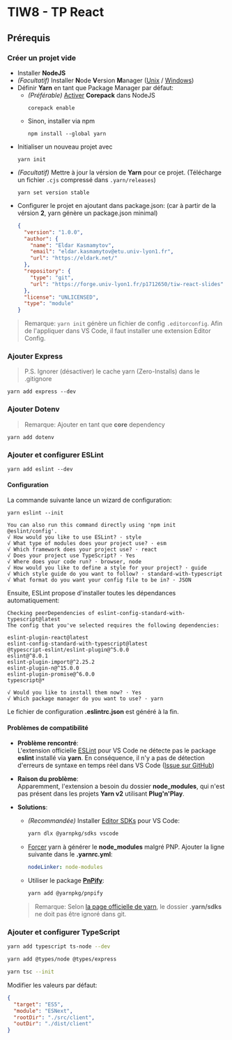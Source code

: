 # TIW8 - TP React

## Prérequis

### Créer un projet vide

- Installer **NodeJS**
- *(Facultatif)* Installer **N**ode **V**ersion **M**anager ([Unix](https://github.com/nvm-sh/nvm) / [Windows](https://github.com/coreybutler/nvm-windows))
- Définir **Yarn** en tant que Package Manager par défaut:
  - *(Préférable)* [Activer](https://yarnpkg.com/getting-started/install) **Corepack** dans NodeJS
    ```shell
    corepack enable
    ```
  - Sinon, installer via npm
    ```shell
    npm install --global yarn
    ```
- Initialiser un nouveau projet avec
  ```shell
  yarn init
  ```
- *(Facultatif)* Mettre à jour la vérsion de **Yarn** pour ce projet. (Télécharge un fichier `.cjs` compressé dans `.yarn/releases`)
  ```shell
  yarn set version stable
  ```
- Configurer le projet en ajoutant dans package.json: (car à partir de la vérsion **2**, yarn génère un package.json minimal)
  ```json
  {
    "version": "1.0.0",
    "author": {
      "name": "Eldar Kasmamytov",
      "email": "eldar.kasmamytov@etu.univ-lyon1.fr",
      "url": "https://eldark.net/"
    },
    "repository": {
      "type": "git",
      "url": "https://forge.univ-lyon1.fr/p1712650/tiw-react-slides"
    },
    "license": "UNLICENSED",
    "type": "module"
  }
  ```

> Remarque: `yarn init` génère un fichier de config `.editorconfig`. Afin de l'appliquer dans VS Code, il faut installer une extension Editor Config.

### Ajouter Express

> P.S. Ignorer (désactiver) le cache yarn (Zero-Installs) dans le .gitignore

```shell
yarn add express --dev
```

### Ajouter Dotenv

> Remarque: Ajouter en tant que **core** dependency

```shell
yarn add dotenv
```

### Ajouter et configurer ESLint

```shell
yarn add eslint --dev
```

#### Configuration

La commande suivante lance un wizard de configuration:

```shell
yarn eslint --init
```

```log
You can also run this command directly using 'npm init @eslint/config'.
√ How would you like to use ESLint? · style
√ What type of modules does your project use? · esm
√ Which framework does your project use? · react
√ Does your project use TypeScript? · Yes
√ Where does your code run? · browser, node
√ How would you like to define a style for your project? · guide
√ Which style guide do you want to follow? · standard-with-typescript
√ What format do you want your config file to be in? · JSON
```

Ensuite, ESLint propose d'installer toutes les dépendances automatiquement:

```log
Checking peerDependencies of eslint-config-standard-with-typescript@latest
The config that you've selected requires the following dependencies:

eslint-plugin-react@latest
eslint-config-standard-with-typescript@latest
@typescript-eslint/eslint-plugin@^5.0.0
eslint@^8.0.1
eslint-plugin-import@^2.25.2
eslint-plugin-n@^15.0.0
eslint-plugin-promise@^6.0.0
typescript@*

√ Would you like to install them now? · Yes
√ Which package manager do you want to use? · yarn
```

Le fichier de configuration **.eslintrc.json** est généré à la fin.

#### Problèmes de compatibilité

- **Problème rencontré**:  
  L'extension officielle [ESLint](https://marketplace.visualstudio.com/items?itemName=dbaeumer.vscode-eslint) pour VS Code ne détecte pas le package **eslint** installé via **yarn**. En conséquence, il n'y a pas de détection d'erreurs de syntaxe en temps réel dans VS Code ([Issue sur GitHub](https://github.com/microsoft/vscode-eslint/issues/601))  

- **Raison du problème**:  
 Apparemment, l'extension a besoin du dossier **node_modules**, qui n'est pas présent dans les projets **Yarn v2** utilisant **Plug'n'Play**.  

- **Solutions**:  
  - *(Recommandée)* Installer [Editor SDKs](https://next.yarnpkg.com/getting-started/editor-sdks) pour VS Code:
    ```bash
    yarn dlx @yarnpkg/sdks vscode
    ```
  - [Forcer](https://yarnpkg.com/getting-started/migration#if-required-enable-the-node-modules-plugin) yarn à générer le **node_modules** malgré PNP. Ajouter la ligne suivante dans le **.yarnrc.yml**:
    ```yml
    nodeLinker: node-modules
    ```
  - Utiliser le package [**PnPify**](https://next.yarnpkg.com/advanced/pnpify#vscode-support):
    ```bash
    yarn add @yarnpkg/pnpify
    ```

  > Remarque: Selon [la page officielle de yarn](https://yarnpkg.com/getting-started/qa#which-files-should-be-gitignored), le dossier **.yarn/sdks** ne doit pas être ignoré dans git. 

### Ajouter et configurer TypeScript

```bash
yarn add typescript ts-node --dev
```

```bash
yarn add @types/node @types/express
```

```bash
yarn tsc --init
```

Modifier les valeurs par défaut:

```json
{
  "target": "ES5",
  "module": "ESNext",
  "rootDir": "./src/client",
  "outDir": "./dist/client"
}
```

